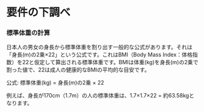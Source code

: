 # 要件の下調べ

### 標準体重の計算

日本人の男女の身長から標準体重を割り出す一般的な公式があります。それは「身長(m)の2乗×22」という公式です。これはBMI（Body Mass Index：体格指数）を22と仮定して算出される標準体重です。BMIは体重(kg)を身長(m)の2乗で割った値で、22は成人の健康的なBMIの平均的な目安です。

公式: 標準体重(kg) = 身長(m)の2乗 × 22

例えば、身長が170cm（1.7m）の人の標準体重は、1.7×1.7×22 = 約63.58kgとなります。

